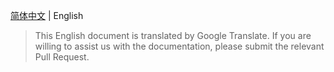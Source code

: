 [简体中文](./README.md) | English
> This English document is translated by Google Translate. If you are willing to assist us with the documentation, please submit the relevant Pull Request.